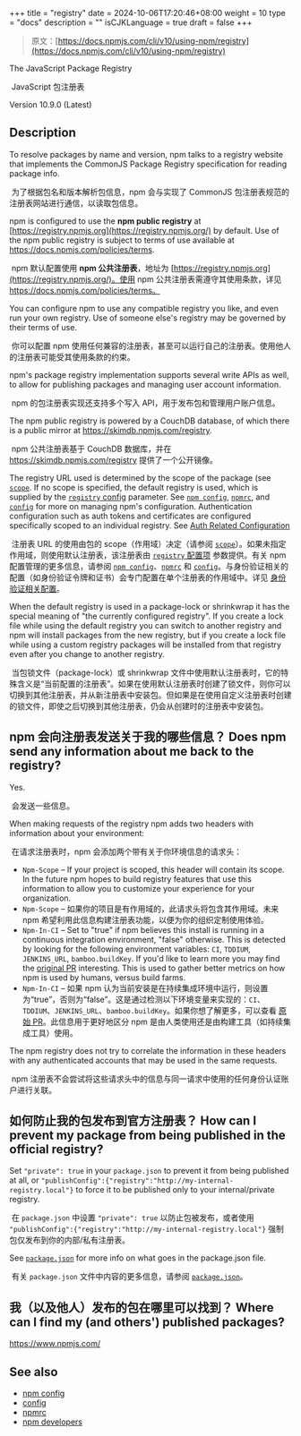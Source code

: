 +++
title = "registry"
date = 2024-10-06T17:20:46+08:00
weight = 10
type = "docs"
description = ""
isCJKLanguage = true
draft = false
+++

> 原文：[https://docs.npmjs.com/cli/v10/using-npm/registry](https://docs.npmjs.com/cli/v10/using-npm/registry)

The JavaScript Package Registry

​	JavaScript 包注册表

Version 10.9.0 (Latest)

## Description

To resolve packages by name and version, npm talks to a registry website that implements the CommonJS Package Registry specification for reading package info.

​	为了根据包名和版本解析包信息，npm 会与实现了 CommonJS 包注册表规范的注册表网站进行通信，以读取包信息。

npm is configured to use the **npm public registry** at [https://registry.npmjs.org](https://registry.npmjs.org/) by default. Use of the npm public registry is subject to terms of use available at https://docs.npmjs.com/policies/terms.

​	npm 默认配置使用 **npm 公共注册表**，地址为 [https://registry.npmjs.org](https://registry.npmjs.org/)。使用 npm 公共注册表需遵守其使用条款，详见 https://docs.npmjs.com/policies/terms。

You can configure npm to use any compatible registry you like, and even run your own registry. Use of someone else's registry may be governed by their terms of use.

​	你可以配置 npm 使用任何兼容的注册表，甚至可以运行自己的注册表。使用他人的注册表可能受其使用条款的约束。

npm's package registry implementation supports several write APIs as well, to allow for publishing packages and managing user account information.

​	npm 的包注册表实现还支持多个写入 API，用于发布包和管理用户账户信息。

The npm public registry is powered by a CouchDB database, of which there is a public mirror at https://skimdb.npmjs.com/registry.

​	npm 公共注册表基于 CouchDB 数据库，并在 https://skimdb.npmjs.com/registry 提供了一个公开镜像。

The registry URL used is determined by the scope of the package (see [`scope`](https://docs.npmjs.com/cli/v10/using-npm/scope). If no scope is specified, the default registry is used, which is supplied by the [`registry` config](https://docs.npmjs.com/cli/v10/using-npm/config#registry) parameter. See [`npm config`](https://docs.npmjs.com/cli/v10/commands/npm-config), [`npmrc`](https://docs.npmjs.com/cli/v10/configuring-npm/npmrc), and [`config`](https://docs.npmjs.com/cli/v10/using-npm/config) for more on managing npm's configuration. Authentication configuration such as auth tokens and certificates are configured specifically scoped to an individual registry. See [Auth Related Configuration](https://docs.npmjs.com/cli/v10/configuring-npm/npmrc#auth-related-configuration)

​	注册表 URL 的使用由包的 scope（作用域）决定（请参阅 [`scope`](https://docs.npmjs.com/cli/v10/using-npm/scope)）。如果未指定作用域，则使用默认注册表，该注册表由 [`registry` 配置项](https://docs.npmjs.com/cli/v10/using-npm/config#registry) 参数提供。有关 npm 配置管理的更多信息，请参阅 [`npm config`](https://docs.npmjs.com/cli/v10/commands/npm-config)、[`npmrc`](https://docs.npmjs.com/cli/v10/configuring-npm/npmrc) 和 [`config`](https://docs.npmjs.com/cli/v10/using-npm/config)。与身份验证相关的配置（如身份验证令牌和证书）会专门配置在单个注册表的作用域中。详见 [身份验证相关配置](https://docs.npmjs.com/cli/v10/configuring-npm/npmrc#auth-related-configuration)。

When the default registry is used in a package-lock or shrinkwrap it has the special meaning of "the currently configured registry". If you create a lock file while using the default registry you can switch to another registry and npm will install packages from the new registry, but if you create a lock file while using a custom registry packages will be installed from that registry even after you change to another registry.

​	当包锁文件（package-lock）或 shrinkwrap 文件中使用默认注册表时，它的特殊含义是“当前配置的注册表”。如果在使用默认注册表时创建了锁文件，则你可以切换到其他注册表，并从新注册表中安装包。但如果是在使用自定义注册表时创建的锁文件，即使之后切换到其他注册表，仍会从创建时的注册表中安装包。

## npm 会向注册表发送关于我的哪些信息？ Does npm send any information about me back to the registry?

Yes.

​	会发送一些信息。

When making requests of the registry npm adds two headers with information about your environment:

​	在请求注册表时，npm 会添加两个带有关于你环境信息的请求头：

- `Npm-Scope` – If your project is scoped, this header will contain its scope. In the future npm hopes to build registry features that use this information to allow you to customize your experience for your organization.
- `Npm-Scope` – 如果你的项目是有作用域的，此请求头将包含其作用域。未来 npm 希望利用此信息构建注册表功能，以便为你的组织定制使用体验。
- `Npm-In-CI` – Set to "true" if npm believes this install is running in a continuous integration environment, "false" otherwise. This is detected by looking for the following environment variables: `CI`, `TDDIUM`, `JENKINS_URL`, `bamboo.buildKey`. If you'd like to learn more you may find the [original PR](https://github.com/npm/npm-registry-client/pull/129) interesting. This is used to gather better metrics on how npm is used by humans, versus build farms.
- `Npm-In-CI` – 如果 npm 认为当前安装是在持续集成环境中运行，则设置为“true”，否则为“false”。这是通过检测以下环境变量来实现的：`CI`、`TDDIUM`、`JENKINS_URL`、`bamboo.buildKey`。如果你想了解更多，可以查看 [原始 PR](https://github.com/npm/npm-registry-client/pull/129)。此信息用于更好地区分 npm 是由人类使用还是由构建工具（如持续集成工具）使用。

The npm registry does not try to correlate the information in these headers with any authenticated accounts that may be used in the same requests.

​	npm 注册表不会尝试将这些请求头中的信息与同一请求中使用的任何身份认证账户进行关联。

## 如何防止我的包发布到官方注册表？ How can I prevent my package from being published in the official registry?

Set `"private": true` in your `package.json` to prevent it from being published at all, or `"publishConfig":{"registry":"http://my-internal-registry.local"}` to force it to be published only to your internal/private registry.

​	在 `package.json` 中设置 `"private": true` 以防止包被发布，或者使用 `"publishConfig":{"registry":"http://my-internal-registry.local"}` 强制包仅发布到你的内部/私有注册表。

See [`package.json`](https://docs.npmjs.com/cli/v10/configuring-npm/package-json) for more info on what goes in the package.json file.

​	有关 `package.json` 文件中内容的更多信息，请参阅 [`package.json`](https://docs.npmjs.com/cli/v10/configuring-npm/package-json)。

## 我（以及他人）发布的包在哪里可以找到？ Where can I find my (and others') published packages?

https://www.npmjs.com/

## See also

- [npm config](https://docs.npmjs.com/cli/v10/commands/npm-config)
- [config](https://docs.npmjs.com/cli/v10/using-npm/config)
- [npmrc](https://docs.npmjs.com/cli/v10/configuring-npm/npmrc)
- [npm developers](https://docs.npmjs.com/cli/v10/using-npm/developers)